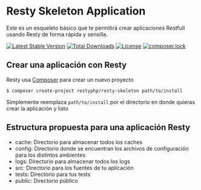 Resty Skeleton Application
==========================

Este es un esqueleto básico que te permitirá crear aplicaciones Restfull usando Resty de forma rápida y sensilla.

[![Latest Stable Version](https://poser.pugx.org/restyphp/resty-skeleton/v/stable?format=flat-square)](https://packagist.org/packages/restyphp/resty-skeleton)
[![Total Downloads](https://poser.pugx.org/restyphp/resty-skeleton/downloads?format=flat-square)](https://packagist.org/packages/restyphp/resty-skeleton)
[![License](https://poser.pugx.org/restyphp/resty-skeleton/license?format=flat-square)](https://packagist.org/packages/restyphp/resty-skeleton)
[![composer.lock](https://poser.pugx.org/restyphp/resty-skeleton/composerlock?format=flat-square)](https://packagist.org/packages/restyphp/resty-skeleton)

Crear una aplicación con Resty
------------------------------

Resty usa [Composer](http://getcomposer.com) para crear un nuevo proyecto

    $ composer create-project restyphp/resty-skeleton path/to/install

Simplemente reemplaza `path/to/install` por el directorio en donde quieras crear la aplicación y listo

Estructura propuesta para una aplicación Resty
----------------------------------------------

* cache: Directorio para almacenar todos los caches
* config: Directorio donde se encuentran los archivos de configuración para los distintos ambientes
* logs: Directorio para almacenar todos los logs
* src: Directorio para los fuentes de tu aplicación
* tests: Directorio para tus tests
* public: Directorio público
